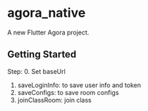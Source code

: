 # agora_native

A new Flutter Agora project.

## Getting Started

Step:
0. Set baseUrl
1. saveLoginInfo: to save user info and token
2. saveConfigs: to save room configs     
3. joinClassRoom: join class